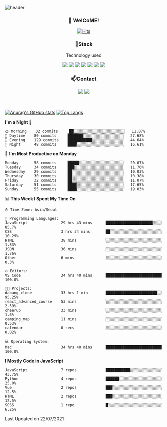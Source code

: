 ![header](https://capsule-render.vercel.app/api?type=waving&color=gradient&height=200&text=Kyungjoon&fontAlign=70&fontAlignY=40&animation=twinkling)

<h3 align="center">👋 WelCoME!</h3>

<div align=center>
  
[![Hits](https://hits.seeyoufarm.com/api/count/incr/badge.svg?url=https%3A%2F%2Fgithub.com%2Fuvula6921&count_bg=%2322BAC9&title_bg=%23827F7F&icon=iconify.svg&icon_color=%2325A27F&title=visits&edge_flat=false)](https://hits.seeyoufarm.com)
  
</div>
<h3 align="center">📌Stack</h3>
<p align="center">Technology used</p>
<div align="center"><img src="https://img.shields.io/badge/HTML5-E34F26?style=flat-square&logo=HTML5&logoColor=white"></img> <img src="https://img.shields.io/badge/CSS3-0A84FF?style=flat-square&logo=CSS3&logoColor=white"></img> <img src="https://img.shields.io/badge/JavaScript-FFCD11?style=flat-square&logo=JavaScript&logoColor=white"></img> <img src="https://img.shields.io/badge/React-00BCF6?style=flat-square&logo=React&logoColor=white"></img> <img src="https://img.shields.io/badge/jQuery-3655FF?style=flat-square&logo=jQuery&logoColor=white"></img> <img src="https://img.shields.io/badge/Ruby-E0115F?style=flat-square&logo=Ruby&logoColor=white"></img> <img src="https://img.shields.io/badge/Python-4B8BBE?style=flat-square&logo=Python&logoColor=white"></img></div>

<h3 align="center">📫Contact</h3>
<div align="center"><a href="https://velog.io/@uvula6921/"><img src="https://img.shields.io/badge/Blog-20c997?style=flat-square&logo=V&logoColor=white"/></a> <a href="pkj6921@gmail.com"><img src="https://img.shields.io/badge/Gmail-EA4335?style=flat-square&logo=Gmail&logoColor=white"/></a></div>
<br>
<br>

[![Anurag's GitHub stats](https://github-readme-stats.vercel.app/api?username=uvula6921&hide=stars,issues&show_icons=true&count_private=true&theme=tokyonight)](https://github.com/anuraghazra/github-readme-stats)
[![Top Langs](https://github-readme-stats.vercel.app/api/top-langs/?username=uvula6921&hide=css,jupyter%20notebook,html&exclude_repo=uvula6921,uvula6921.github.io&layout=compact&langs_count=8)](https://github.com/anuraghazra/github-readme-stats)

<!--START_SECTION:waka-->
**I'm a Night 🦉** 

```text
🌞 Morning    32 commits     ██░░░░░░░░░░░░░░░░░░░░░░░   11.07% 
🌆 Daytime    80 commits     ███████░░░░░░░░░░░░░░░░░░   27.68% 
🌃 Evening    129 commits    ███████████░░░░░░░░░░░░░░   44.64% 
🌙 Night      48 commits     ████░░░░░░░░░░░░░░░░░░░░░   16.61%

```
📅 **I'm Most Productive on Monday** 

```text
Monday       58 commits     █████░░░░░░░░░░░░░░░░░░░░   20.07% 
Tuesday      34 commits     ███░░░░░░░░░░░░░░░░░░░░░░   11.76% 
Wednesday    29 commits     ██░░░░░░░░░░░░░░░░░░░░░░░   10.03% 
Thursday     30 commits     ██░░░░░░░░░░░░░░░░░░░░░░░   10.38% 
Friday       32 commits     ██░░░░░░░░░░░░░░░░░░░░░░░   11.07% 
Saturday     51 commits     ████░░░░░░░░░░░░░░░░░░░░░   17.65% 
Sunday       55 commits     ████░░░░░░░░░░░░░░░░░░░░░   19.03%

```


📊 **This Week I Spent My Time On** 

```text
⌚︎ Time Zone: Asia/Seoul

💬 Programming Languages: 
JavaScript               29 hrs 43 mins      █████████████████████░░░░   85.7% 
CSS                      3 hrs 34 mins       ██░░░░░░░░░░░░░░░░░░░░░░░   10.29% 
HTML                     38 mins             ░░░░░░░░░░░░░░░░░░░░░░░░░   1.83% 
JSON                     36 mins             ░░░░░░░░░░░░░░░░░░░░░░░░░   1.76% 
Other                    6 mins              ░░░░░░░░░░░░░░░░░░░░░░░░░   0.3%

🔥 Editors: 
VS Code                  34 hrs 40 mins      █████████████████████████   100.0%

🐱‍💻 Projects: 
dabang_clone             33 hrs 1 min        ███████████████████████░░   95.25% 
react_advanced_course    53 mins             ░░░░░░░░░░░░░░░░░░░░░░░░░   2.59% 
cheerup                  33 mins             ░░░░░░░░░░░░░░░░░░░░░░░░░   1.6% 
camping_map              11 mins             ░░░░░░░░░░░░░░░░░░░░░░░░░   0.53% 
calendar                 0 secs              ░░░░░░░░░░░░░░░░░░░░░░░░░   0.02%

💻 Operating System: 
Mac                      34 hrs 40 mins      █████████████████████████   100.0%

```

**I Mostly Code in JavaScript** 

```text
JavaScript               7 repos             ███████████░░░░░░░░░░░░░░   43.75% 
Python                   4 repos             ██████░░░░░░░░░░░░░░░░░░░   25.0% 
Vue                      2 repos             ███░░░░░░░░░░░░░░░░░░░░░░   12.5% 
HTML                     2 repos             ███░░░░░░░░░░░░░░░░░░░░░░   12.5% 
SCSS                     1 repo              █░░░░░░░░░░░░░░░░░░░░░░░░   6.25%

```



 Last Updated on 22/07/2021
<!--END_SECTION:waka-->
